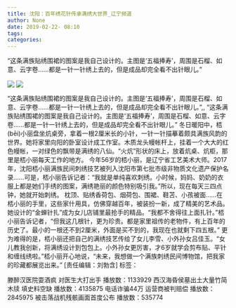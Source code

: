 ```yaml
---
title: 沈阳：百年绣花针传承满绣大世界_辽宁频道
author: None
date: 2019-02-22- 08:10
tags: 
categories: 
---
```

“这条满族贴绣围裙的图案是我自己设计的。主图是‘五福捧寿’，周围是石榴、如意、云字卷……都是一针一针绣上去的，但是成品却完全看不出针眼儿。”
<!-- more -->
                
<img align="center" border="0" src="http://p1.ifengimg.com/fck/2019_08/e48eb88a38cc31d_w400_h248.jpg" />
                
<img align="center" border="0" src="http://p2.ifengimg.com/a/2016/0810/204c433878d5cf9size1_w16_h16.png" />
            
“这条满族贴绣围裙的图案是我自己设计的。主图是‘五福捧寿’，周围是石榴、如意、云字卷……都是一针一针绣上去的，但是成品却完全看不出针眼儿。”,,
“这条满族贴绣围裙的图案是我自己设计的。主图是‘五福捧寿’，周围是石榴、如意、云字卷……都是一针一针绣上去的，但是成品却完全看不出针眼儿。”
冬日暖阳中，桮(bēi)小丽盘坐炕桌旁，拿着一根2厘米长的小针，一针一针描摹着颇具满族风韵的世界。她将家里向阳的卧室设计成工作室。木质龙头幔帐杆上，挂着一个大大的红色幔帐，一对绿色的飘带是满绣的八仙。“火炕”形状的床上，放着炕桌、炕柜，那里是桮小丽每天工作的地方。
今年56岁的桮小丽，是辽宁省工艺美术大师。2017年，沈阳桮小丽满族民间刺绣技艺被列入沈阳市第七批市级非物质文化遗产保护名录……可是，桮小丽告诉记者：“我就是单纯喜欢刺绣。小时候，妈妈、奶奶的衣服上都是她们手绣的图案，满绣艳丽的颜色特别吸引我。”所以，现在每天三四点钟，她就开始刺绣。
枕顶、贴绣香荷包、烟荷包、围裙、鞋苫、小孩被面……在桮小丽的手里，这些家什用具，仿佛穿越百年，被装扮一新，成了精美的艺术品。她设计的“金蝉针扎”成为女儿店铺里最抢手的精品。“我都不舍得往上面扎针。”桮小丽告诉记者，“但我这几根针，更为珍贵。都是家里祖传的老物件，有上百年的历史了。最小的一根还不到2厘米，外面是买不到的，我现在也就剩下四五根。”
更为难得的是，桮小丽还把自己的满绣技艺传给了女儿李雪、小外孙女吕佳玉。“女儿教我创新，将满绣设计到包包上。小外孙女更厉害，才6岁就学会剪布贴、平针和缠线绣啦。”桮小丽开心地说，“未来，我想做一个满族刺绣民间博物馆，把我家的珍藏都展览出来。”
[责任编辑：刘勃含]
标签：
 
             
滕醉汉医院耍酒疯 对医生大打出手
播放数：1133929
西汉海昏侯墓出土大量竹简木牍 填史料空缺
播放数：4135875
电话诈骗44万 运营商被判赔偿
播放数：2845975
被击落战机残骸画面首度公布
播放数：535774
